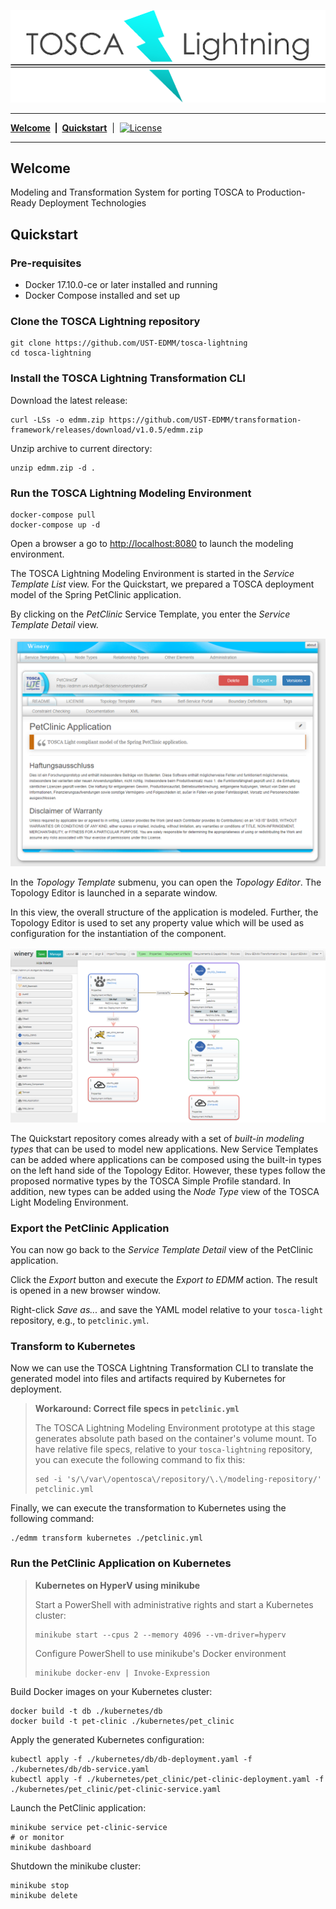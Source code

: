 
![TOSCA Lightning](docs/logo.png)

---

**[Welcome](#welcome) &nbsp;|&nbsp; [Quickstart](#quickstart)** &nbsp;|&nbsp; [![License](https://img.shields.io/badge/License-Apache%202.0-blue.svg)](https://opensource.org/licenses/Apache-2.0)

---

## Welcome

Modeling and Transformation System for porting TOSCA to Production-Ready Deployment Technologies

## Quickstart

### Pre-requisites

* Docker 17.10.0-ce or later installed and running
* Docker Compose installed and set up

### Clone the TOSCA Lightning repository

```
git clone https://github.com/UST-EDMM/tosca-lightning
cd tosca-lightning
```

### Install the TOSCA Lightning Transformation CLI

Download the latest release:

```
curl -LSs -o edmm.zip https://github.com/UST-EDMM/transformation-framework/releases/download/v1.0.5/edmm.zip
```

Unzip archive to current directory:

```
unzip edmm.zip -d .
```

### Run the TOSCA Lightning Modeling Environment

```
docker-compose pull
docker-compose up -d
```

Open a browser a go to <http://localhost:8080> to launch the modeling environment.

The TOSCA Lightning Modeling Environment is started in the *Service Template List* view.
For the Quickstart, we prepared a TOSCA deployment model of the Spring PetClinic application.

By clicking on the *PetClinic* Service Template, you enter the *Service Template Detail* view.

![](docs/quickstart/01-petclinic.png)

In the *Topology Template* submenu, you can open the *Topology Editor*.
The Topology Editor is launched in a separate window.

In this view, the overall structure of the application is modeled.
Further, the Topology Editor is used to set any property value which will be used as configuration for the instantiation of the component.

![](docs/quickstart/02-topology.png)

The Quickstart repository comes already with a set of *built-in modeling types* that can be used to model new applications.
New Service Templates can be added where applications can be composed using the built-in types on the left hand side of the Topology Editor.
However, these types follow the proposed normative types by the TOSCA Simple Profile standard.
In addition, new types can be added using the *Node Type* view of the TOSCA Light Modeling Environment.

### Export the PetClinic Application

You can now go back to the *Service Template Detail* view of the PetClinic application.

Click the *Export* button and execute the *Export to EDMM* action.
The result is opened in a new browser window.

Right-click *Save as...* and save the YAML model relative to your `tosca-light` repository, e.g., to `petclinic.yml`.

### Transform to Kubernetes

Now we can use the TOSCA Lightning Transformation CLI to translate the generated model into files and artifacts required by Kubernetes for deployment.

> **Workaround: Correct file specs in `petclinic.yml`**
>
> The TOSCA Lightning Modeling Environment prototype at this stage generates absolute path based on the container's volume mount.
> To have relative file specs, relative to your `tosca-lightning` repository, you can execute the following command to fix this:
>
> ```
> sed -i 's/\/var\/opentosca\/repository/\.\/modeling-repository/' petclinic.yml
> ```

Finally, we can execute the transformation to Kubernetes using the following command:

```
./edmm transform kubernetes ./petclinic.yml
```

### Run the PetClinic Application on Kubernetes

> **Kubernetes on HyperV using minikube**
>
> Start a PowerShell with administrative rights and start a Kubernetes cluster:
>
> ```shell script
> minikube start --cpus 2 --memory 4096 --vm-driver=hyperv
> ```
>
> Configure PowerShell to use minikube's Docker environment
>
> ```shell script
> minikube docker-env | Invoke-Expression
> ```

Build Docker images on your Kubernetes cluster:

```
docker build -t db ./kubernetes/db
docker build -t pet-clinic ./kubernetes/pet_clinic
```

Apply the generated Kubernetes configuration:

```
kubectl apply -f ./kubernetes/db/db-deployment.yaml -f ./kubernetes/db/db-service.yaml
kubectl apply -f ./kubernetes/pet_clinic/pet-clinic-deployment.yaml -f ./kubernetes/pet_clinic/pet-clinic-service.yaml
```

Launch the PetClinic application:

```
minikube service pet-clinic-service
# or monitor
minikube dashboard
```

Shutdown the minikube cluster:

```
minikube stop
minikube delete
```
